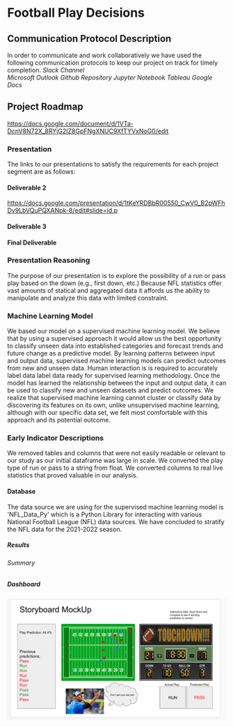 # Football Play Decisions

## Communication Protocol Description
In order to communicate and work collaboratively we have used the following communication protocols to keep our project on track for timely completion.
*Slack Channel*     
*Microsoft Outlook*
*Github Repository*
*Jupyter Notebook*
*Tableau*
*Google Docs* 

## Project Roadmap
https://docs.google.com/document/d/1VTa-DcnV8N72X_8RYjG2IZ8GpFNgXNUC9XfTYVxNoG0/edit

### Presentation
The links to our presentations to satisfy the requirements for each project segment are as follows: 
#### Deliverable 2
https://docs.google.com/presentation/d/1tKeYRDBbR00550_CwV0_B2pWFhDv9LbVQuPQXANpk-8/edit#slide=id.p
#### Deliverable 3
#### Final Deliverable

### Presentation Reasoning
The purpose of our presentation is to explore the possibility of a run or pass play based on the down (e.g., first down, etc.) Because NFL statistics offer vast amounts of statical and aggregated data it affords us the ability to manipulate and analyze this data with limited constraint.

### Machine Learning Model
We based our model on a supervised machine learning model. We believe that by using a supervised approach it would allow us the best opportunity to classify unseen data into established categories and forecast trends and future change as a predictive model. By learning patterns between input and output data, supervised machine learning models can predict outcomes from new and unseen data. Human interaction is is required to accurately label data label data ready for supervised learning methodology. Once the model has learned the relationship between the input and output data, it can be used to classify new and unseen datasets and predict outcomes. We realize that supervised machine learning cannot cluster or classify data by discovering its features on its own, unlike unsupervised machine learning, although with our specific data set, we felt most comfortable with this approach and its potential outcome.

### Early Indicator Descriptions
We removed tables and columns that were not easily readable or relevant to our study as our initial dataframe was large in scale. We converted the play type of run or pass to a string from float. We converted columns to real live statistics that proved valuable in our analysis.

#### Database 
The data source we are using for the supervised machine learning model is 'NFL_Data_Py' which is a Python Library for interacting with various National Football League (NFL) data sources. We have concluded to stratify the NFL data for the 2021-2022 season.

##### Results

###### Summary

##### Dashboard
![image](https://github.com/rudyk30/Football_Play_Decisions/blob/main/Resources/storyboard_placeholder.png)